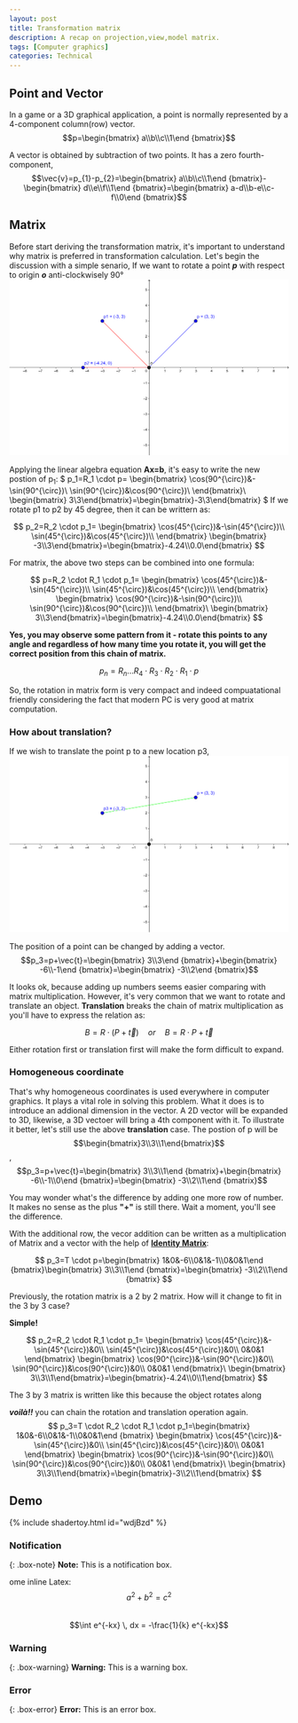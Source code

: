 ```yaml
---
layout: post
title: Transformation matrix
description: A recap on projection,view,model matrix.
tags: [Computer graphics]
categories: Technical
---
```


## Point and Vector
In a game or a 3D graphical application, a point is normally represented by a 4-component column(row) vector.  
$$p=\begin{bmatrix}
a\\b\\c\\1\end
{bmatrix}$$

A vector is obtained by subtraction of two points. It has a zero fourth-component,$$\vec{v}=p_{1}-p_{2}=\begin{bmatrix}
a\\b\\c\\1\end
{bmatrix}-\begin{bmatrix}
d\\e\\f\\1\end
{bmatrix}=\begin{bmatrix}
a-d\\b-e\\c-f\\0\end
{bmatrix}$$
## Matrix
Before start deriving the transformation matrix, it's important to understand why matrix is preferred in transformation calculation. 
Let's begin the discussion with a simple senario, If we want to rotate a point _**p**_ with respect to origin _**o**_ anti-clockwisely 90&deg;  
![](/assets/img/post/rotation.png)

Applying the linear algebra equation **Ax=b**, it's easy to write the new postion of p<sub>1</sub>:
$
p_1=R_1 \cdot p=
\begin{bmatrix}
\cos(90^{\circ})&-\sin(90^{\circ})\\
\sin(90^{\circ})&\cos(90^{\circ})\\
\end{bmatrix}\ \begin{bmatrix}
3\\3\end{bmatrix}=\begin{bmatrix}-3\\3\end{bmatrix}
$
If we rotate p1 to p2 by 45 degree, then it can be writtern as:

$$
p_2=R_2 \cdot p_1=
\begin{bmatrix}
\cos(45^{\circ})&-\sin(45^{\circ})\\
\sin(45^{\circ})&\cos(45^{\circ})\\
\end{bmatrix} \begin{bmatrix}
-3\\3\end{bmatrix}=\begin{bmatrix}-4.24\\0.0\end{bmatrix}
$$

For matrix, the above two steps can be combined into one formula:

$$
p=R_2 \cdot R_1 \cdot p_1=
\begin{bmatrix}
\cos(45^{\circ})&-\sin(45^{\circ})\\
\sin(45^{\circ})&\cos(45^{\circ})\\
\end{bmatrix}
\begin{bmatrix}
\cos(90^{\circ})&-\sin(90^{\circ})\\
\sin(90^{\circ})&\cos(90^{\circ})\\
\end{bmatrix}\ \begin{bmatrix}
3\\3\end{bmatrix}=\begin{bmatrix}-4.24\\0.0\end{bmatrix}
$$

**Yes, you may observe some pattern from it - rotate this points to any angle and regardless of how many time you rotate it, you will get the correct position from this chain of matrix.**

$$
p_n=R_n \ldots R_4 \cdot R_3 \cdot R_2 \cdot R_1 \cdot p
$$

So, the rotation in matrix form is very compact and indeed compuatational friendly considering the fact that modern PC is very good at matrix computation. 

### How about translation? 
If we wish to translate the point p to a new location p3,
![](/assets/img/post/translation.png)

The position of a point can be changed by adding a vector.
$$p_3=p+\vec{t}=\begin{bmatrix}
3\\3\end
{bmatrix}+\begin{bmatrix}
-6\\-1\end
{bmatrix}=\begin{bmatrix}
-3\\2\end
{bmatrix}$$

It looks ok, because adding up numbers seems easier comparing with matrix multiplication. However, it's very common that we want to rotate and translate an object. **Translation** breaks the chain of matrix multiplication as you'll have to express the relation as:

$$B=R \cdot (P+\vec{t}) \quad or \quad B=R \cdot P +\vec{t}$$

Either rotation first or translation first will make the form difficult to expand.

### Homogeneous coordinate

That's why homogeneous coordinates is used everywhere in computer graphics. It  plays a vital role in solving this problem. What it does is to introduce an addional dimension in the vector. A 2D vector will be expanded to 3D, likewise, a 3D vectoer will bring a 4th component with it.
To illustrate it better, let's still use the above __translation__ case.
The postion of p will be $$\begin{bmatrix}3\\3\\1\end{bmatrix}$$,
$$p_3=p+\vec{t}=\begin{bmatrix}
3\\3\\1\end
{bmatrix}+\begin{bmatrix}
-6\\-1\\0\end
{bmatrix}=\begin{bmatrix}
-3\\2\\1\end
{bmatrix}$$

You may wonder what's the difference by adding one more row of number. It makes no sense as the plus __"+"__ is still there. Wait a moment, you'll see the difference. 

With the additional row, the vecor addition can be written as a multiplication of Matrix and a vector with the help of [**Identity Matrix**](https://en.wikipedia.org/wiki/Identity_matrix):

$$
p_3=T \cdot p=\begin{bmatrix}
1&0&-6\\0&1&-1\\0&0&1\end
{bmatrix}\begin{bmatrix}
3\\3\\1\end
{bmatrix}=\begin{bmatrix}
-3\\2\\1\end
{bmatrix}
$$

Previously, the rotation matrix is a 2 by 2 matrix. How will it change to fit in the 3 by 3 case? 

**Simple!**

$$
p_2=R_2 \cdot R_1 \cdot p_1=
\begin{bmatrix}
\cos(45^{\circ})&-\sin(45^{\circ})&0\\
\sin(45^{\circ})&\cos(45^{\circ})&0\\
0&0&1
\end{bmatrix}
\begin{bmatrix}
\cos(90^{\circ})&-\sin(90^{\circ})&0\\
\sin(90^{\circ})&\cos(90^{\circ})&0\\
0&0&1
\end{bmatrix}\ \begin{bmatrix}
3\\3\\1\end{bmatrix}=\begin{bmatrix}-4.24\\0\\1\end{bmatrix}
$$

The 3 by 3 matrix is written like this because the object rotates along

**_voilà!!_** you can chain the rotation and translation operation again. 
$$
p_3=T \cdot R_2 \cdot R_1 \cdot p_1=\begin{bmatrix}
1&0&-6\\0&1&-1\\0&0&1\end
{bmatrix}
\begin{bmatrix}
\cos(45^{\circ})&-\sin(45^{\circ})&0\\
\sin(45^{\circ})&\cos(45^{\circ})&0\\
0&0&1
\end{bmatrix}
\begin{bmatrix}
\cos(90^{\circ})&-\sin(90^{\circ})&0\\
\sin(90^{\circ})&\cos(90^{\circ})&0\\
0&0&1
\end{bmatrix}\ \begin{bmatrix}
3\\3\\1\end{bmatrix}=\begin{bmatrix}-3\\2\\1\end{bmatrix}
$$

## Demo

{% include shadertoy.html id="wdjBzd" %} 

### Notification

{: .box-note}
**Note:** This is a notification box.

ome inline Latex: $$a^2 + b^2 = c^2$$  
$$\int e^{-kx} \, dx = -\frac{1}{k} e^{-kx}$$
### Warning

{: .box-warning}
**Warning:** This is a warning box.

### Error

{: .box-error}
**Error:** This is an error box.
